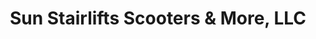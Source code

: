 ---
title: "Sun Stairlifts Scooters & More, LLC"
url: /bethlehem/sun-stairlifts-scooters-and-more-llc/
shop: medical supply
---